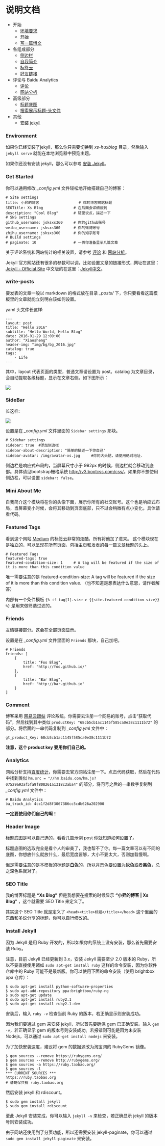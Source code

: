 # 说明文档

* 开始
  * [环境要求](#environment)
  * [开始](#get-started)
  * [写一篇博文](#write-posts)
* 各组成部分
  * [侧边栏](#sidebar)
  * [自我简介](#mini-about-me)
  * [标签云](#featured-tags)
  * [好友链接](#friends)
* 评论与 Baidu Analytics
  * [评论](#comment)
  * [网站分析](#analytics)
* 高级部分
  * [标题底图](#header-image)
  * [搜索展示标题-头文件](#seo-title)
* 其他
  * [安装 jekyll](#install-jekyll)

### Environment

如果你已经安装了jekyll，那么你只需要切换到 *xs-huxblog* 目录，然后输入 `jekyll serve` 就能在本地浏览器中预览主题。

如果你还没有安装 jekyll，那么可以参考 [安装 Jekyll](#install-jekyll)。

### Get Started

你可以通用修改 *_config.yml* 文件轻松地开始搭建自己的博客：

```
# Site settings
title: 小昇的博客	              # 你的博客网站标题
SEOTitle: Xs Blog	           # 在后面会详细谈到
description: "Cool Blog"	   # 随便说点，描述一下
# SNS settings
github_username: jsksxs360     # 你的github账号
weibo_username: jsksxs360      # 你的微博账号
zhihu_username: jsksxs360      # 你的知乎账号
# Build settings
# paginate: 10                 # 一页你准备显示几篇文章
```

关于评论系统和网站统计的相关设置，请参考
[评论](#comment) 和 [网站分析](#analytics)。

Jekyll 官方网站还有很多的参数可以调，比如设置文章的链接形式...网址在这里：[Jekyll - Official Site](http://jekyllrb.com/) 中文版的在这里：[Jekyll中文](http://jekyllcn.com/)。

### write-posts

要发表的文章一般以 markdown 的格式放在目录 *_posts/* 下，你只要看看这篇模板里的文章就能立刻明白该如何设置。

yaml 头文件长这样:

```
---
layout: post
title: "Hello 2016"
subtitle: "Hello World, Hello Blog"
date: 2016-01-29 12:00:00
author: "Xiaosheng"
header-img: "img/bg/bg_2016.jpg"
catalog: true
tags:
    - Life
---
```

其中，layout 代表页面的类型，普通文章请设置为 post。catalog 为文章目录，会自动提取各级标题，显示在文章右侧。如下图所示：

![](img/catalog.png)



### SideBar

长这样:

![](img/blog-sidebar.png)

设置是在 *_config.yml* 文件里面的 `Sidebar settings` 那块。

```
# Sidebar settings
sidebar: true  #添加侧边栏
sidebar-about-description: "简单的描述一下你自己"
sidebar-avatar: /img/avatar-xs.jpg     #你的大头贴，请使用绝对地址.
```

侧边栏是响应式布局的，当屏幕尺寸小于 992px 的时候，侧边栏就会移动到底部。具体请见bootstrap栅格系统 <http://v3.bootcss.com/css/>。如果你不想使用侧边栏，可以设置 `sidebar: false`。



### Mini About Me

自我简介这个模块将在你的头像下面，展示你所有的社交账号。这个也是响应式布局，当屏幕变小时候，会将其移动到页面底部，只不过会稍微有点小变化，具体请看代码。

### Featured Tags

看到这个网站 [Medium](http://medium.com) 的标签云非常的炫酷，所有将他加了进来。
这个模块现在是独立的，可以呈现在所有页面，包括主页和发表的每一篇文章标题的头上。

```
# Featured Tags
featured-tags: true
featured-condition-size: 1     # A tag will be featured if the size of it is more than this condition value
```

唯一需要注意的是 featured-condition-size: A tag will be featured if the size of it is more than this condition value. （也不知道是想表达什么意思，请作者解答）

内部有一个条件模板 `{% if tag[1].size > {{site.featured-condition-size}} %}` 是用来做筛选过滤的。

### Friends

友情链接部分。这会在全部页面显示。

设置是在 *_config.yml* 文件里面的 `Friends` 那块，自己加吧。

```
# Friends
friends: [
    {
        title: "Foo Blog",
        href: "http://foo.github.io/"
    },
    {
        title: "Bar Blog",
        href: "http://bar.github.io"
    }
]
```

### Comment

博客采用 [网易云跟帖](https://gentie.163.com/) 评论系统。你需要去注册一个网易的账号，点击“获取代码”，然后找到其中类似 `productKey: "68cb5cb1ac1145f585ca0e38c1111b72"` 的部分。将后面的一串代码复制到 *_config.yml* 文件中：

```
gt_product_Key: 68cb5cb1ac1145f585ca0e38c1111b72
```

**注意，这个 product key 要用你们自己的。**

### Analytics

网站分析支持[百度统计](http://tongji.baidu.com)，你需要去官方网站注册一下。点击代码获取，然后在代码中找到类似 `hm.src = "//hm.baidu.com/hm.js?07529a93af5fa9f808261a1318c3aba4"` 的部分，将问号之后的一串数字复制到 *_config.yml* 文件中：

```
# Baidu Analytics
ba_track_id: 4cc1f2d8f3067386cc5cdb626a202900
```

**一定要使用你们自己的啊！**

### Header Image

标题底图是可以自己选的，看看几篇示例 post 你就知道如何设置了。

标题底图的选取完全是看个人的审美了，我也帮不了你。每一篇文章可以有不同的底图，你想放什么就放什么，最后宽度要够，大小不要太大，否则加载慢啊。

但是需要注意的是本模板的标题是**白色**的，所以背景色要设置为**灰色**或者**黑色**，总之深色系就对了。

### SEO Title

我的博客标题是 **“Xs Blog”** 但是我想要在搜索的时候显示 **“小昇的博客 | Xs Blog”** ，这个就需要 SEO Title 来定义了。

其实这个 SEO Title 就是定义了 `<head><title>标题</title></head>` 这个里面的东西和多说分享的标题，你可以自行修改的。

### Install Jekyll
因为 Jekyll 是用 Ruby 开发的，所以如果你的系统上没有安装，那么首先需要安装 Ruby。

注意，目前 Jekyll 已经更新到 3.x，安装 Jekyll 需要至少 2.0 版本的 Ruby，所以不要直接使用诸如 `sudo apt-get install ruby` 这样的命令安装，因为你软件仓库中的 Ruby 可能不是最新版。你可以使用下面的命令安装（使用 brightbox ppa 仓库）：

```
$ sudo apt-get install python-software-properties
$ sudo apt-add-repository ppa:brightbox/ruby-ng
$ sudo apt-get update
$ sudo apt-get install ruby2.1
$ sudo apt-get install ruby2.1-dev
```
安装后，输入 `ruby -v` 检查当前 Ruby 的版本，若正确显示则安装成功。

因为我们要通过 gem 来安装 jekyll，所以首先要确保 gem 已正确安装。输入 `gem -v`，若正确显示 gem 的版本号则安装成功。若报错则可能是因为未安装 Nodejs，可以通过 `sudo apt-get install nodejs` 来安装。

为了加快安装速度，建议将 gem 的数据源改为淘宝网的 RubyGems 镜像。

```
$ gem sources --remove https://rubygems.org/
$ gem sources --remove http://rubygems.org/
$ gem sources -a https://ruby.taobao.org/
$ gem sources -l
*** CURRENT SOURCES ***
https://ruby.taobao.org
# 请确保只有 ruby.taobao.org
```

然后安装 jekyll 和 rdiscount。

```
$ sudo gem install jekyll
$ sudo gem install rdiscount
```

至此 Jekyll 安装完成，你可以输入 `jekyll -v` 来检查，若正确显示 jekyll 的版本号则安装成功。

由于网站还使用到了分页功能，所以还需要安装 jekyll-paginate，你可以通过 `sudo gem install jekyll-paginate` 来安装。

